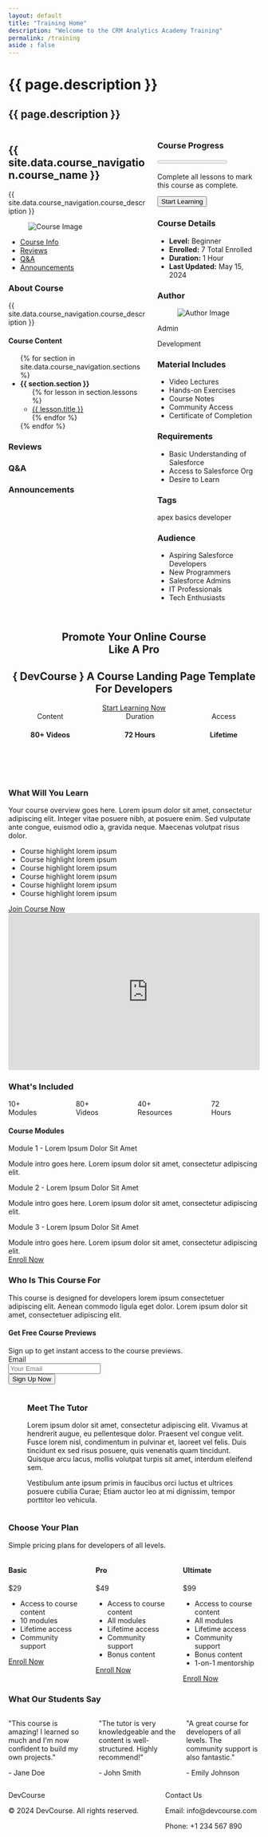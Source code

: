 ```yaml
---
layout: default
title: "Training Home"
description: "Welcome to the CRM Analytics Academy Training"
permalink: /training
aside : false
---
```




<div class="hero is-lights">
  <div class="hero-body">
    <div class="container">
      <h1 class="title">
           {{ page.description }}
      </h1>
      <h2 class="subtitle">
        {{ page.description }}
      </h2>
    </div>
  </div>
</div>

<div class="container">
  <section class="section">
    <div class="columns">
      <div class="column is-three-quarters">
        <div class="box">
          <h2 class="title is-4">{{ site.data.course_navigation.course_name }}</h2>
          <p>{{ site.data.course_navigation.course_description }}</p>
          <figure class="image is-16by9">
            <img src="{{ site.data.course_navigation.course_image }}" alt="Course Image">
          </figure>
          <!-- Tabs -->
          <div class="tabs is-centered mt-5">
            <ul>
              <li class="is-active"><a href="#course-info">Course Info</a></li>
              <li><a href="#course-reviews">Reviews</a></li>
              <li><a href="#course-qa">Q&A</a></li>
              <li><a href="#course-announcements">Announcements</a></li>
            </ul>
          </div>
          <!-- Course Info -->
          <div id="course-info" class="content">
            <h3 class="title is-5">About Course</h3>
            <p>{{ site.data.course_navigation.course_description }}</p>
            <h4 class="title is-6">Course Content</h4>
            <div class="content">
              <ul>
                {% for section in site.data.course_navigation.sections %}
                  <li>
                    <strong>{{ section.section }}</strong>
                    <ul>
                      {% for lesson in section.lessons %}
                        <li>
                          <a href="{{ lesson.link }}">
                            <i class="{{ lesson.icon }}"></i> {{ lesson.title }}
                          </a>
                        </li>
                      {% endfor %}
                    </ul>
                  </li>
                {% endfor %}
              </ul>
            </div>
          </div>
          <!-- Reviews -->
          <div id="course-reviews" class="content is-hidden">
            <h3 class="title is-5">Reviews</h3>
            <!-- Add your reviews content here -->
          </div>
          <!-- Q&A -->
          <div id="course-qa" class="content is-hidden">
            <h3 class="title is-5">Q&A</h3>
            <!-- Add your Q&A content here -->
          </div>
          <!-- Announcements -->
          <div id="course-announcements" class="content is-hidden">
            <h3 class="title is-5">Announcements</h3>
            <!-- Add your announcements content here -->
          </div>
        </div>
      </div>
      <div class="column">
        <div class="box">
          <h3 class="title is-5">Course Progress</h3>
          <progress class="progress is-primary" value="0" max="100">0%</progress>
          <p class="mt-2">Complete all lessons to mark this course as complete.</p>
          <button class="button is-primary is-fullwidth">Start Learning</button>
        </div>
        <div class="box">
          <h3 class="title is-5">Course Details</h3>
          <ul>
            <li><strong>Level:</strong> Beginner</li>
            <li><strong>Enrolled:</strong> 7 Total Enrolled</li>
            <li><strong>Duration:</strong> 1 Hour</li>
            <li><strong>Last Updated:</strong> May 15, 2024</li>
          </ul>
        </div>
        <div class="box">
          <h3 class="title is-5">Author</h3>
          <div class="media">
            <div class="media-left">
              <figure class="image is-48x48">
                <img src="https://namastesalesforce.com/wp-content/litespeed/avatar/25fe46c993efce870036b2cb94df4064.jpg?ver=1718713637" alt="Author Image">
              </figure>
            </div>
            <div class="media-content">
              <p class="title is-6">Admin</p>
              <p class="subtitle is-7">Development</p>
            </div>
          </div>
        </div>
        <div class="box">
          <h3 class="title is-5">Material Includes</h3>
          <ul>
            <li>Video Lectures</li>
            <li>Hands-on Exercises</li>
            <li>Course Notes</li>
            <li>Community Access</li>
            <li>Certificate of Completion</li>
          </ul>
        </div>
        <div class="box">
          <h3 class="title is-5">Requirements</h3>
          <ul>
            <li>Basic Understanding of Salesforce</li>
            <li>Access to Salesforce Org</li>
            <li>Desire to Learn</li>
          </ul>
        </div>
        <div class="box">
          <h3 class="title is-5">Tags</h3>
          <span class="tag is-primary">apex</span>
          <span class="tag is-primary">basics</span>
          <span class="tag is-primary">developer</span>
        </div>
        <div class="box">
          <h3 class="title is-5">Audience</h3>
          <ul>
            <li>Aspiring Salesforce Developers</li>
            <li>New Programmers</li>
            <li>Salesforce Admins</li>
            <li>IT Professionals</li>
            <li>Tech Enthusiasts</li>
          </ul>
        </div>
      </div>
    </div>
  </section>
</div>
<script>
  document.addEventListener('DOMContentLoaded', () => {
    const tabs = document.querySelectorAll('.tabs ul li a');
    const contents = document.querySelectorAll('.tab-content');

    tabs.forEach(tab => {
      tab.addEventListener('click', event => {
        event.preventDefault();
        const target = tab.getAttribute('href').substring(1);

        tabs.forEach(t => t.parentElement.classList.remove('is-active'));
        contents.forEach(content => content.classList.add('is-hidden'));

        tab.parentElement.classList.add('is-active');
        document.getElementById(target).classList.remove('is-hidden');
      });
    });
  });
</script>



  <header class="header">
        <section class="hero is-primary is-bold">
            <div class="hero-body">
                <div class="container has-text-centered">
                    <div class="column is-8 is-offset-2">
                        <h2 class="subtitle is-3 mb-3">Promote Your Online Course <br class="is-hidden-desktop">Like A Pro</h2>
                        <h1 class="title is-1 mb-5">
                            <span class="brand mb-4">
                                <span class="has-text-warning">{</span>
                                <span class="name">DevCourse</span>
                                <span class="has-text-warning">}</span>
                            </span>
                            <span class="subtitle">A Course Landing Page Template For Developers</span>
                        </h1>
                        <div class="mb-5">
                            <a href="#section-pricing" class="button is-primary is-large">Start Learning Now</a>
                        </div>
                        <div class="columns is-vcentered is-centered">
                            <div class="column is-4 has-text-centered">
                                <div class="mb-1">
                                    <i class="fas fa-video icon mr-2"></i>Content
                                </div>
                                <h4 class="title is-4">80+ <span class="subtitle is-6">Videos</span></h4>
                            </div>
                            <div class="column is-4 has-text-centered">
                                <div class="mb-1">
                                    <i class="fas fa-clock icon mr-2"></i>Duration
                                </div>
                                <h4 class="title is-4">72 <span class="subtitle is-6">Hours</span></h4>
                            </div>
                            <div class="column is-4 has-text-centered">
                                <div class="mb-1">
                                    <i class="fas fa-circle-user icon mr-2"></i>Access
                                </div>
                                <h4 class="title is-4">Lifetime</h4>
                            </div>
                        </div>
                    </div>
                </div>
            </div>
        </section>
    </header>
    <div class="sections-wrapper">
        <section id="section-overview" class="section">
            <div class="container">
                <div class="column is-8 is-offset-2 has-text-centered">
                    <h3 class="title is-3 mb-4">What Will You Learn</h3>
                    <p class="mb-4">Your course overview goes here. Lorem ipsum dolor sit amet, consectetur adipiscing elit. Integer vitae posuere nibh, at posuere enim. Sed vulputate ante congue, euismod odio a, gravida neque. Maecenas volutpat risus dolor.</p>
                    <div class="mb-3">
                        <ul class="list-unstyled">
                            <li><i class="fas fa-check has-text-success mr-2"></i>Course highlight lorem ipsum</li>
                            <li><i class="fas fa-check has-text-success mr-2"></i>Course highlight lorem ipsum</li>
                            <li><i class="fas fa-check has-text-success mr-2"></i>Course highlight lorem ipsum</li>
                            <li><i class="fas fa-check has-text-success mr-2"></i>Course highlight lorem ipsum</li>
                            <li><i class="fas fa-check has-text-success mr-2"></i>Course highlight lorem ipsum</li>
                            <li><i class="fas fa-check has-text-success mr-2"></i>Course highlight lorem ipsum</li>
                        </ul>
                    </div>
                    <div class="mb-5">
                        <a href="#section-pricing" class="button is-primary">Join Course Now</a>
                    </div>
                    <div class="video-container">
                        <div class="embed-responsive embed-responsive-16by9">
                            <iframe width="560" height="315" src="https://www.youtube.com/embed/qz0aGYrrlhU" frameborder="0" allowfullscreen></iframe>
                        </div>
                    </div>
                </div>
            </div>
        </section>
        <section id="section-content" class="section">
            <div class="container">
                <div class="column is-8 is-offset-2">
                    <h3 class="title is-3 mb-5">What's Included</h3>
                    <div class="columns is-multiline has-text-centered">
                        <div class="column is-3">
                            <div class="box">
                                <div class="title is-4">10+</div>
                                <div class="subtitle">Modules</div>
                            </div>
                        </div>
                        <div class="column is-3">
                            <div class="box">
                                <div class="title is-4">80+</div>
                                <div class="subtitle">Videos</div>
                            </div>
                        </div>
                        <div class="column is-3">
                            <div class="box">
                                <div class="title is-4">40+</div>
                                <div class="subtitle">Resources</div>
                            </div>
                        </div>
                        <div class="column is-3">
                            <div class="box">
                                <div class="title is-4">72</div>
                                <div class="subtitle">Hours</div>
                            </div>
                        </div>
                    </div>
                    <h4 class="title is-4 has-text-centered mb-4">Course Modules</h4>
                    <div class="accordion">
                        <article class="message is-primary">
                            <div class="message-header">
                                <p>Module 1 - Lorem Ipsum Dolor Sit Amet</p>
                            </div>
                            <div class="message-body">
                                Module intro goes here. Lorem ipsum dolor sit amet, consectetur adipiscing elit.
                            </div>
                        </article>
                        <article class="message">
                            <div class="message-header">
                                <p>Module 2 - Lorem Ipsum Dolor Sit Amet</p>
                            </div>
                            <div class="message-body">
                                Module intro goes here. Lorem ipsum dolor sit amet, consectetur adipiscing elit.
                            </div>
                        </article>
                        <article class="message">
                            <div class="message-header">
                                <p>Module 3 - Lorem Ipsum Dolor Sit Amet</p>
                            </div>
                            <div class="message-body">
                                Module intro goes here. Lorem ipsum dolor sit amet, consectetur adipiscing elit.
                            </div>
                        </article>
                    </div>
                    <div class="has-text-centered mt-5">
                        <a href="#section-pricing" class="button is-primary">Enroll Now</a>
                    </div>
                </div>
            </div>
        </section>
        <section id="section-requirements" class="section">
            <div class="container">
                <div class="column is-8 is-offset-2">
                    <h3 class="title is-3 mb-4">Who Is This Course For</h3>
                    <p class="mb-4">This course is designed for developers lorem ipsum consectetuer adipiscing elit. Aenean commodo ligula eget dolor. Lorem ipsum dolor sit amet, consectetuer adipiscing elit.</p>
                    <div class="box">
                        <h4 class="title is-4 has-text-centered">Get Free Course Previews</h4>
                        <div class="content has-text-centered mb-3">Sign up to get instant access to the course previews.</div>
                        <form>
                            <div class="field">
                                <label class="label">Email</label>
                                <div class="control">
                                    <input class="input" type="email" placeholder="Your Email">
                                </div>
                            </div>
                            <div class="control">
                                <button class="button is-primary is-fullwidth">Sign Up Now</button>
                            </div>
                        </form>
                    </div>
                </div>
            </div>
        </section>
        <section id="section-tutor" class="section has-background-primary has-text-white">
            <div class="container">
                <div class="columns">
                    <div class="column is-3 has-text-centered">
                        <figure class="image is-128x128 is-inline-block">
                            <img class="is-rounded" src="assets/images/tutor.jpg" alt="">
                        </figure>
                    </div>
                    <div class="column is-9">
                        <h3 class="title is-3 has-text-white">Meet The Tutor</h3>
                        <p>Lorem ipsum dolor sit amet, consectetur adipiscing elit. Vivamus at hendrerit augue, eu pellentesque dolor. Praesent vel congue velit. Fusce lorem nisl, condimentum in pulvinar et, laoreet vel felis. Duis tincidunt ex sed risus posuere, quis venenatis quam tincidunt. Quisque arcu lacus, mollis volutpat turpis sit amet, interdum eleifend sem.</p>
                        <p>Vestibulum ante ipsum primis in faucibus orci luctus et ultrices posuere cubilia Curae; Etiam auctor leo at mi dignissim, tempor porttitor leo vehicula.</p>
                        <div class="field is-grouped">
                            <p class="control">
                                <a class="button is-medium is-link" href="#">
                                    <span class="icon">
                                        <i class="fab fa-github"></i>
                                    </span>
                                </a>
                            </p>
                            <p class="control">
                                <a class="button is-medium is-link" href="#">
                                    <span class="icon">
                                        <i class="fab fa-twitter"></i>
                                    </span>
                                </a>
                            </p>
                            <p class="control">
                                <a class="button is-medium is-link" href="#">
                                    <span class="icon">
                                        <i class="fab fa-linkedin"></i>
                                    </span>
                                </a>
                            </p>
                        </div>
                    </div>
                </div>
            </div>
        </section>
        <section id="section-pricing" class="section">
            <div class="container">
                <div class="column is-8 is-offset-2 has-text-centered">
                    <h3 class="title is-3 mb-4">Choose Your Plan</h3>
                    <p class="mb-5">Simple pricing plans for developers of all levels.</p>
                    <div class="columns is-multiline is-centered">
                        <div class="column is-4">
                            <div class="box">
                                <h4 class="title is-4">Basic</h4>
                                <p class="subtitle is-6">$29</p>
                                <ul class="list-unstyled mb-3">
                                    <li><i class="fas fa-check mr-2"></i>Access to course content</li>
                                    <li><i class="fas fa-check mr-2"></i>10 modules</li>
                                    <li><i class="fas fa-check mr-2"></i>Lifetime access</li>
                                    <li><i class="fas fa-check mr-2"></i>Community support</li>
                                </ul>
                                <a href="#" class="button is-primary is-fullwidth">Enroll Now</a>
                            </div>
                        </div>
                        <div class="column is-4">
                            <div class="box">
                                <h4 class="title is-4">Pro</h4>
                                <p class="subtitle is-6">$49</p>
                                <ul class="list-unstyled mb-3">
                                    <li><i class="fas fa-check mr-2"></i>Access to course content</li>
                                    <li><i class="fas fa-check mr-2"></i>All modules</li>
                                    <li><i class="fas fa-check mr-2"></i>Lifetime access</li>
                                    <li><i class="fas fa-check mr-2"></i>Community support</li>
                                    <li><i class="fas fa-check mr-2"></i>Bonus content</li>
                                </ul>
                                <a href="#" class="button is-primary is-fullwidth">Enroll Now</a>
                            </div>
                        </div>
                        <div class="column is-4">
                            <div class="box">
                                <h4 class="title is-4">Ultimate</h4>
                                <p class="subtitle is-6">$99</p>
                                <ul class="list-unstyled mb-3">
                                    <li><i class="fas fa-check mr-2"></i>Access to course content</li>
                                    <li><i class="fas fa-check mr-2"></i>All modules</li>
                                    <li><i class="fas fa-check mr-2"></i>Lifetime access</li>
                                    <li><i class="fas fa-check mr-2"></i>Community support</li>
                                    <li><i class="fas fa-check mr-2"></i>Bonus content</li>
                                    <li><i class="fas fa-check mr-2"></i>1-on-1 mentorship</li>
                                </ul>
                                <a href="#" class="button is-primary is-fullwidth">Enroll Now</a>
                            </div>
                        </div>
                    </div>
                </div>
            </div>
        </section>
        <section id="section-testimonials" class="section has-background-primary has-text-white">
            <div class="container">
                <div class="column is-8 is-offset-2 has-text-centered">
                    <h3 class="title is-3 mb-5">What Our Students Say</h3>
                    <div class="columns is-multiline is-centered">
                        <div class="column is-4">
                            <div class="card has-background-primary has-text-white">
                                <div class="card-content">
                                    <p class="subtitle">"This course is amazing! I learned so much and I'm now confident to build my own projects."</p>
                                    <p class="has-text-weight-bold">- Jane Doe</p>
                                </div>
                            </div>
                        </div>
                        <div class="column is-4">
                            <div class="card has-background-primary has-text-white">
                                <div class="card-content">
                                    <p class="subtitle">"The tutor is very knowledgeable and the content is well-structured. Highly recommend!"</p>
                                    <p class="has-text-weight-bold">- John Smith</p>
                                </div>
                            </div>
                        </div>
                        <div class="column is-4">
                            <div class="card has-background-primary has-text-white">
                                <div class="card-content">
                                    <p class="subtitle">"A great course for developers of all levels. The community support is also fantastic."</p>
                                    <p class="has-text-weight-bold">- Emily Johnson</p>
                                </div>
                            </div>
                        </div>
                    </div>
                </div>
            </div>
        </section>
        <footer class="footer has-background-dark has-text-white">
            <div class="container">
                <div class="columns">
                    <div class="column is-4 has-text-centered">
                        <p class="title is-4">DevCourse</p>
                        <p>&copy; 2024 DevCourse. All rights reserved.</p>
                    </div>
                    <div class="column is-4 has-text-centered">
                        <div class="field is-grouped is-grouped-centered">
                            <p class="control">
                                <a class="button is-medium is-link" href="#">
                                    <span class="icon">
                                        <i class="fab fa-facebook"></i>
                                    </span>
                                </a>
                            </p>
                            <p class="control">
                                <a class="button is-medium is-link" href="#">
                                    <span class="icon">
                                        <i class="fab fa-twitter"></i>
                                    </span>
                                </a>
                            </p>
                            <p class="control">
                                <a class="button is-medium is-link" href="#">
                                    <span class="icon">
                                        <i class="fab fa-instagram"></i>
                                    </span>
                                </a>
                            </p>
                        </div>
                    </div>
                    <div class="column is-4 has-text-centered">
                        <p class="title is-4">Contact Us</p>
                        <p>Email: info@devcourse.com</p>
                        <p>Phone: +1 234 567 890</p>
                    </div>
                </div>
            </div>
        </footer>
    </div>